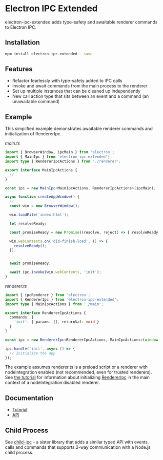 # Electron IPC Extended 
  
electron-ipc-extended adds type-safety and awaitable renderer commands to Electron IPC.

## Installation

```bash
npm install electron-ipc-extended --save
```

## Features

- Refactor fearlessly with type-safety added to IPC calls
- Invoke and await commands from the main process to the renderer
- Set up multiple instances that can be cleaned up independently
- New call action type that sits between an event and a command (an unawaitable command)

## Example

This simplified example demonstrates awaitable renderer commands and initialization of RendererIpc.

*main.ts*
```ts
import { BrowserWindow, ipcMain } from 'electron';
import { MainIpc } from 'electron-ipc-extended';
import type { RendererIpcActions } from './renderer';

export interface MainIpcActions {
  //
}

const ipc = new MainIpc<MainIpcActions, RendererIpcActions>(ipcMain);

async function createAppWindow() {
  // 
  const win = new BrowserWindow();

  win.loadFile('index.html');

  let resolveReady;

  const promiseReady = new Promise((resolve, reject) => { resolveReady = resolve; });

  win.webContents.on('did-finish-load', () => {
    resolveReady();
  });


  await promiseReady;

  await ipc.invoke(win.webContents, 'init');
}

```

*renderer.ts*
```ts
import { ipcRenderer } from 'electron';
import { RendererIpc } from 'electron-ipc-extended';
import type { MainIpcActions } from './main';

export interface RendererIpcActions {
  commands: {
    'init': { params: [], returnVal: void }
  }
}

const ipc = new RendererIpc<RendererIpcActions, MainIpcActions>(window.ipcRenderer);

ipc.handle('init', async () => {
  // Initialize the app
});

```

The example assumes renderer.ts is a preload script or a renderer with nodeIntegration enabled (not recommended, even for trusted renderers). See [the tutorial](../tutorial.md#passing-rendereripc-through-context-bridge) for information about initializing [RendererIpc](./docs/api/renderer_ipc.md) in the main context of a nodeIntegration disabled renderer.

## Documentation

- [Tutorial](./docs/tutorial.md)
- [API](./docs/api/README.md)

## Child Process

See [child-ipc](https://github.com/mckravchyk/child-ipc) - a sister library that adds a similar typed API with events, calls and commands that supports 2-way communication with a Node.js child process.
